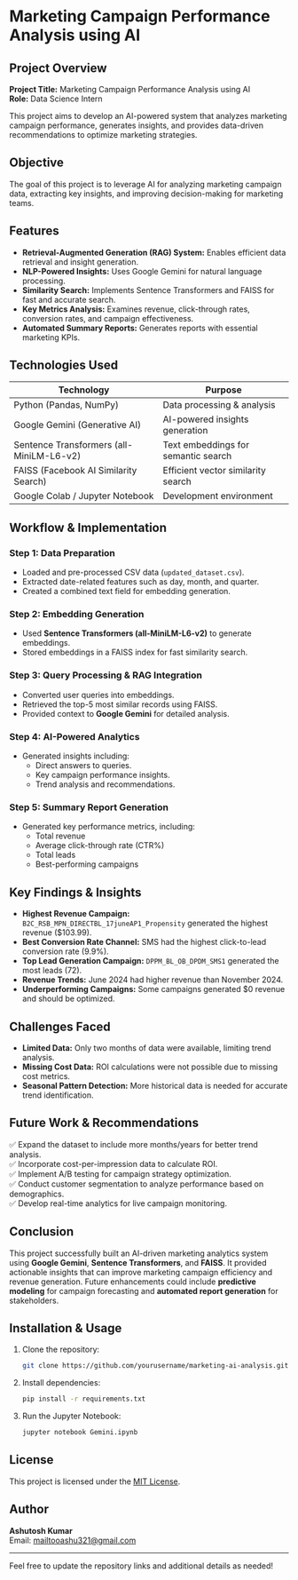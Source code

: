 # Marketing Campaign Performance Analysis using AI

## Project Overview
**Project Title:** Marketing Campaign Performance Analysis using AI  
**Role:** Data Science Intern  

This project aims to develop an AI-powered system that analyzes marketing campaign performance, generates insights, and provides data-driven recommendations to optimize marketing strategies.

## Objective
The goal of this project is to leverage AI for analyzing marketing campaign data, extracting key insights, and improving decision-making for marketing teams.

## Features
- **Retrieval-Augmented Generation (RAG) System:** Enables efficient data retrieval and insight generation.
- **NLP-Powered Insights:** Uses Google Gemini for natural language processing.
- **Similarity Search:** Implements Sentence Transformers and FAISS for fast and accurate search.
- **Key Metrics Analysis:** Examines revenue, click-through rates, conversion rates, and campaign effectiveness.
- **Automated Summary Reports:** Generates reports with essential marketing KPIs.

## Technologies Used
| Technology | Purpose |
|------------|---------|
| Python (Pandas, NumPy) | Data processing & analysis |
| Google Gemini (Generative AI) | AI-powered insights generation |
| Sentence Transformers (all-MiniLM-L6-v2) | Text embeddings for semantic search |
| FAISS (Facebook AI Similarity Search) | Efficient vector similarity search |
| Google Colab / Jupyter Notebook | Development environment |

## Workflow & Implementation
### Step 1: Data Preparation
- Loaded and pre-processed CSV data (`updated_dataset.csv`).
- Extracted date-related features such as day, month, and quarter.
- Created a combined text field for embedding generation.

### Step 2: Embedding Generation
- Used **Sentence Transformers (all-MiniLM-L6-v2)** to generate embeddings.
- Stored embeddings in a FAISS index for fast similarity search.

### Step 3: Query Processing & RAG Integration
- Converted user queries into embeddings.
- Retrieved the top-5 most similar records using FAISS.
- Provided context to **Google Gemini** for detailed analysis.

### Step 4: AI-Powered Analytics
- Generated insights including:
  - Direct answers to queries.
  - Key campaign performance insights.
  - Trend analysis and recommendations.

### Step 5: Summary Report Generation
- Generated key performance metrics, including:
  - Total revenue
  - Average click-through rate (CTR%)
  - Total leads
  - Best-performing campaigns

## Key Findings & Insights
- **Highest Revenue Campaign:** `B2C_RSB_MPN_DIRECTBL_17juneAP1_Propensity` generated the highest revenue ($103.99).
- **Best Conversion Rate Channel:** SMS had the highest click-to-lead conversion rate (9.9%).
- **Top Lead Generation Campaign:** `DPPM_BL_OB_DPDM_SMS1` generated the most leads (72).
- **Revenue Trends:** June 2024 had higher revenue than November 2024.
- **Underperforming Campaigns:** Some campaigns generated $0 revenue and should be optimized.

## Challenges Faced
- **Limited Data:** Only two months of data were available, limiting trend analysis.
- **Missing Cost Data:** ROI calculations were not possible due to missing cost metrics.
- **Seasonal Pattern Detection:** More historical data is needed for accurate trend identification.

## Future Work & Recommendations
✅ Expand the dataset to include more months/years for better trend analysis.  
✅ Incorporate cost-per-impression data to calculate ROI.  
✅ Implement A/B testing for campaign strategy optimization.  
✅ Conduct customer segmentation to analyze performance based on demographics.  
✅ Develop real-time analytics for live campaign monitoring.  

## Conclusion
This project successfully built an AI-driven marketing analytics system using **Google Gemini**, **Sentence Transformers**, and **FAISS**. It provided actionable insights that can improve marketing campaign efficiency and revenue generation. Future enhancements could include **predictive modeling** for campaign forecasting and **automated report generation** for stakeholders.

## Installation & Usage
1. Clone the repository:
   ```bash
   git clone https://github.com/yourusername/marketing-ai-analysis.git
   ```
2. Install dependencies:
   ```bash
   pip install -r requirements.txt
   ```
3. Run the Jupyter Notebook:
   ```bash
   jupyter notebook Gemini.ipynb
   ```

## License
This project is licensed under the [MIT License](LICENSE).

## Author
**Ashutosh Kumar**  
Email: mailtooashu321@gmail.com  

---
Feel free to update the repository links and additional details as needed!

